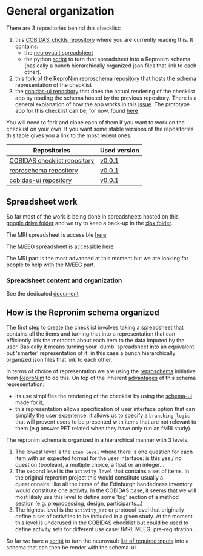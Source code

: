 # General organization

There are 3 repositories behind this checklist:

1.  this [COBIDAS_chckls repository](https://github.com/Remi-Gau/COBIDAS_chckls/) where you are currently reading this. It contains:
    -   the [neurovault spreadsheet](./xlsx/metadata_neurovault.csv)
    -   the python [script](./python/create_neurovault_schema.py) to turn that spreadsheet into a Repronim schema (basically a bunch hierarchically organized json files that link to each other).
2.  this [fork of the ReproNim reproschema repository](https://github.com/Remi-Gau/reproschema) that hosts the schema representation of the checklist
3.  the [cobidas-ui repository](https://github.com/Remi-Gau/cobidas-ui) that does the actual rendering of the checklist app by reading the schema hosted by the previous repository. There is a general explanation of how the app works in this [issue](https://github.com/ReproNim/schema-ui/issues/4). The prototype app for this checklist can be, for now, found [here](https://cobidas-checklist.herokuapp.com/)

You will need to fork and clone each of them if you want to work on the checklist on your own. If you want some stable versions of the repositories this table gives you a link to the most recent ones.

| Repositories                                                                | Used version                                                             |
|-----------------------------------------------------------------------------|--------------------------------------------------------------------------|
| [COBIDAS checklist repository](https://github.com/Remi-Gau/COBIDAS_chckls/) | [v0.0.1](https://github.com/Remi-Gau/COBIDAS_chckls/releases/tag/v0.0.1) |
| [reproschema repository](https://github.com/Remi-Gau/reproschema)           | [v0.0.1](https://github.com/Remi-Gau/reproschema/releases/tag/v0.0.1)    |
| [cobidas-ui repository](https://github.com/Remi-Gau/cobidas-ui)             | [v0.0.1](https://github.com/Remi-Gau/cobidas-ui/releases/tag/v0.0.1)     |

## Spreadsheet work

So far most of the work is being done in spreadsheets hosted on this [google drive folder](https://drive.google.com/drive/folders/1wg5k-6pSB3mQm_a30abX6qb-lzTn_S-Y?usp=sharing) and we try to keep a back-up in the [xlsx folder](./xlsx/).

The MRI spreadsheet is accessible [here](https://docs.google.com/spreadsheets/d/1dCXP0MTK3DjY09ZFd7FXgv0Ngx16_YJwVBiXOeQbTho/edit?usp=sharing)

The M/EEG spreadsheet is accessible [here](https://docs.google.com/spreadsheets/d/1OhkmbtgIWdFxSVjpu6A8PWoAuqev0jY-98GFQlwBCy0/edit?usp=sharing)

The MRI part is the most advanced at this moment but we are looking for people to help with the M/EEG part.

### Spreadsheet content and organization

See the dedicated [document](./spreadsheet_content.md)

## How is the Repronim schema organized

The first step to create the checklist involves taking a spreadsheet that contains all the items and turning that into a representation that can efficiently link the metadata about each item to the data imputed by the user. Basically it means turning your 'dumb' spreadsheet into an equivalent but 'smarter' representation of it: in this case a bunch hierarchically organized json files that link to each other.

In terms of choice of representation we are using the [reproschema](https://github.com/ReproNim/reproschema) initiative from [ReproNim](http://www.repronim.org/) to do this. On top of the inherent [advantages](https://github.com/ReproNim/reproschema#30-advantages-of-current-representation) of this schema representation:
-   its use simplifies the rendering of the checklist by using the [schema-ui](https://github.com/ReproNim/schema-ui) made for it,
-   this representation allows specification of user interface option that can simplify the user experience: it allows us to specify a `branching logic` that will prevent users to be presented with items that are not relevant to them (e.g answer PET related when they have only run an fMRI study).

The repronim schema is organized in a hierarchical manner with 3 levels.

1.  The lowest level is the `item level` where there is one question for each item with an expected format for the user interface: is this yes / no question (boolean), a multiple choice, a float or an integer...
2.  The second level is the `activity level` that contains a set of items. In the original repronim project this would constitute usually a questionnaire: like all the items of the Edinburgh handedness inventory would constitute one activity. In the COBIDAS case, it seems that we will most likely use this level to define some 'big' section of a method section (e.g. preprocessing, design, participants...)
3.  The highest level is the `activity_set` or protocol level that originally define a set of activities to be included in a given study. At the moment this level is underused in the COBIDAS checklist but could be used to define activity sets for different use case: fMRI, MEEG, pre-registration...

So far we have a [script](./python/create_neurovault_schema.py) to turn the neurovault [list of required inputs](./xlsx/metadata_neurovault.csv) into a schema that can then be render with the schema-ui.
